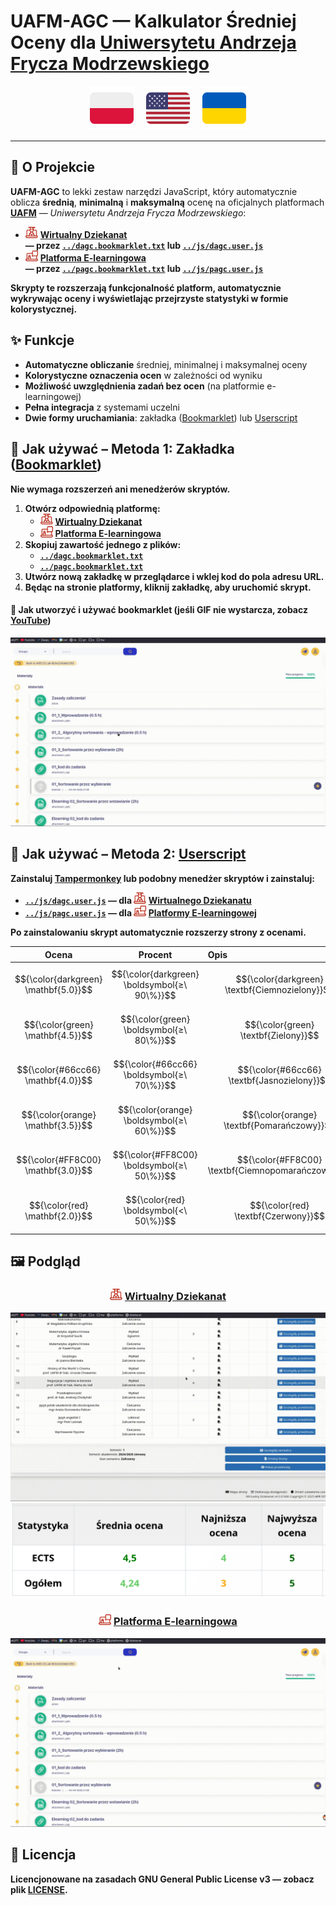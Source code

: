 # **UAFM-AGC** — **Kalkulator Średniej Oceny dla [Uniwersytetu Andrzeja Frycza Modrzewskiego](https://uafm.edu.pl/)**

<p align="center">
  <a href="pl.md"><img src="../assets/flags/pl_icon.svg" width="70" alt="Polski"></a>
  &nbsp;&nbsp;&nbsp;
  <a href="../README.md"><img src="../assets/flags/en_icon.svg" width="70" alt="English"></a>
  &nbsp;&nbsp;&nbsp;
  <a href="ua.md"><img src="../assets/flags/ua_icon.svg" width="70" alt="Українська"></a>
</p>

---

## 📌 **O Projekcie**

**UAFM-AGC** to lekki zestaw narzędzi JavaScript, który automatycznie oblicza **średnią**, **minimalną** i **maksymalną** ocenę na oficjalnych platformach [**UAFM**](https://uafm.edu.pl/) — _Uniwersytetu Andrzeja Frycza Modrzewskiego_:

- <img src="../assets/uafm_icons/dziekanat.svg" width="20" alt="Wirtualny Dziekanat"> [**Wirtualny Dziekanat**](https://dziekanat.uafm.edu.pl)  
  **— przez [`../dagc.bookmarklet.txt`](../dagc.bookmarklet.txt) lub [`../js/dagc.user.js`](../js/dagc.user.js)**
- <img src="../assets/uafm_icons/platforma.svg" width="20" alt="Platforma E-learningowa"> [**Platforma E-learningowa**](https://platforma.uafm.edu.pl)  
  **— przez [`../pagc.bookmarklet.txt`](../pagc.bookmarklet.txt) lub [`../js/pagc.user.js`](../js/pagc.user.js)**

**Skrypty te rozszerzają funkcjonalność platform, automatycznie wykrywając oceny i wyświetlając przejrzyste statystyki w formie kolorystycznej.**

## ✨ **Funkcje**

- **Automatyczne obliczanie** średniej, minimalnej i maksymalnej oceny
- **Kolorystyczne oznaczenia ocen** w zależności od wyniku
- **Możliwość uwzględnienia zadań bez ocen** (na platformie e-learningowej)
- **Pełna integracja** z systemami uczelni
- **Dwie formy uruchamiania**: zakładka ([Bookmarklet](https://pl.wikipedia.org/wiki/Skryptozak%C5%82adka)) lub [Userscript](https://en.wikipedia.org/wiki/Wikipedia:User_scripts)

## 🔖 **Jak używać – Metoda 1: Zakładka ([Bookmarklet](https://pl.wikipedia.org/wiki/Skryptozak%C5%82adka))**

**Nie wymaga rozszerzeń ani menedżerów skryptów.**

1. **Otwórz odpowiednią platformę:**
   - <img src="../assets/uafm_icons/dziekanat.svg" width="20" alt="Wirtualny Dziekanat"> [**Wirtualny Dziekanat**](https://dziekanat.uafm.edu.pl)
   - <img src="../assets/uafm_icons/platforma.svg" width="20" alt="Platforma E-learningowa"> [**Platforma E-learningowa**](https://platforma.uafm.edu.pl)
2. **Skopiuj zawartość jednego z plików:**
   - [**`../dagc.bookmarklet.txt`**](../dagc.bookmarklet.txt)
   - [**`../pagc.bookmarklet.txt`**](../pagc.bookmarklet.txt)
3. **Utwórz nową zakładkę w przeglądarce i wklej kod do pola adresu URL.**
4. **Będąc na stronie platformy, kliknij zakładkę, aby uruchomić skrypt.**

#### 🔖 **Jak utworzyć i używać bookmarklet (jeśli GIF nie wystarcza, zobacz [YouTube](https://www.youtube.com/watch?v=UeEU_9R_Jg0))**

![bookmarklet](../assets/gifs/bookmarklet.gif)

## 🧠 **Jak używać – Metoda 2: [Userscript](https://en.wikipedia.org/wiki/Wikipedia:User_scripts)**

**Zainstaluj [Tampermonkey](https://www.tampermonkey.net/) lub podobny menedżer skryptów i zainstaluj:**

- **[`../js/dagc.user.js`](../js/dagc.user.js) — dla <img src="../assets/uafm_icons/dziekanat.svg" width="20" alt="Dziekanat"> [Wirtualnego Dziekanatu](https://dziekanat.uafm.edu.pl)**
- **[`../js/pagc.user.js`](../js/pagc.user.js) — dla <img src="../assets/uafm_icons/platforma.svg" width="20" alt="Platforma"> [Platformy E-learningowej](https://platforma.uafm.edu.pl)**

**Po zainstalowaniu skrypt automatycznie rozszerzy strony z ocenami.**

<div align="center">

|  Ocena  | Procent     | Opis                              |
| :-----: | :----------:| :--------------------------------- |
| $${\color{darkgreen} \mathbf{5.0}}$$ | $${\color{darkgreen} \boldsymbol{≥\ 90\%}}$$ | $${\color{darkgreen} \textbf{Ciemnozielony}}$$ |
| $${\color{green} \mathbf{4.5}}$$     | $${\color{green} \boldsymbol{≥\ 80\%}}$$     | $${\color{green} \textbf{Zielony}}$$         |
| $${\color{#66cc66} \mathbf{4.0}}$$   | $${\color{#66cc66} \boldsymbol{≥\ 70\%}}$$   | $${\color{#66cc66} \textbf{Jasnozielony}}$$ |
| $${\color{orange} \mathbf{3.5}}$$    | $${\color{orange} \boldsymbol{≥\ 60\%}}$$    | $${\color{orange} \textbf{Pomarańczowy}}$$  |
| $${\color{#FF8C00} \mathbf{3.0}}$$   | $${\color{#FF8C00} \boldsymbol{≥\ 50\%}}$$   | $${\color{#FF8C00} \textbf{Ciemnopomarańczowy}}$$ |
| $${\color{red} \mathbf{2.0}}$$       | $${\color{red} \boldsymbol{<\ 50\%}}$$       | $${\color{red} \textbf{Czerwony}}$$         |

</div>

## 🖼️ **Podgląd**

<div align="center">

### <img src="../assets/uafm_icons/dziekanat.svg" width="20" alt="Wirtualny Dziekanat"> [**Wirtualny Dziekanat**](https://dziekanat.uafm.edu.pl)

![Wirtualny Dziekanat gif](../assets/gifs/dagc.gif)
![Wirtualny Dziekanat png](../assets/script_preview/dziekanat.png)

### <img src="../assets/uafm_icons/platforma.svg" width="20" alt="Platforma E-learningowa"> [**Platforma E-learningowa**](https://platforma.uafm.edu.pl)

![Platforma E-learningowa](../assets/gifs/pagc.gif)

</div>

## 📝 **Licencja**

**Licencjonowane na zasadach GNU General Public License v3 — zobacz plik [**LICENSE**](../LICENSE).**
